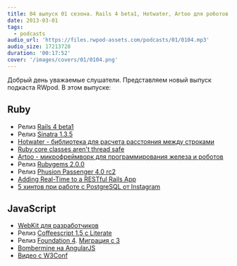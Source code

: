 ```yaml
---
title: 04 выпуск 01 сезона. Rails 4 beta1, Hotwater, Artoo для роботов, а WebKit для разработчиков
date: 2013-03-01
tags:
  - podcasts
audio_url: 'https://files.rwpod-assets.com/podcasts/01/0104.mp3'
audio_size: 17213728
duration: '00:17:52'
cover: '/images/covers/01/0104.png'
---
```


Добрый день уважаемые слушатели. Представляем новый выпуск подкаста RWpod. В этом выпуске:

## Ruby

- Релиз [Rails 4 beta1](http://weblog.rubyonrails.org/2013/2/25/Rails-4-0-beta1/)
- Релиз [Sinatra 1.3.5](http://www.rubyflow.com/items/8970-sinatra-1-3-5-release)
- [Hotwater - библиотека для расчета расстояния между строками](https://github.com/colinsurprenant/hotwater)
- [Ruby core classes aren't thread safe](http://www.jstorimer.com/newsletter/ruby-core-classes-arent-thread-safe.html)
- [Artoo - микрофреймворк для программирования железа и роботов](http://artoo.io/)
- Релиз [Rubygems 2.0.0](http://blog.rubygems.org/2013/02/24/2.0.0-released.html)
- Релиз [Phusion Passenger 4.0 rc2](http://blog.phusion.nl/2013/02/27/phusion-passenger-4-0-release-candidate-2/)
- [Adding Real-Time to a RESTful Rails App](http://liamkaufman.com/blog/2013/02/27/adding-real-time-to-a-restful-rails-app/)
- [5 хинтов при работе с PostgreSQL от Instagram](http://instagram-engineering.tumblr.com/post/40781627982/handling-growth-with-postgres-5-tips-from-instagram)

## JavaScript

- [WebKit для разработчиков](http://paulirish.com/2013/webkit-for-developers/)
- Релиз [Coffeescript 1.5 c Literate](http://coffeescript.org/#literate)
- Релиз [Foundation 4](http://foundation.zurb.com/). [Миграция c 3](http://foundation.zurb.com/migration.php)
- [Bombermine на AngularJS](http://bombermine.com/)
- [Видео с W3Conf](http://www.youtube.com/user/W3Conf/)
